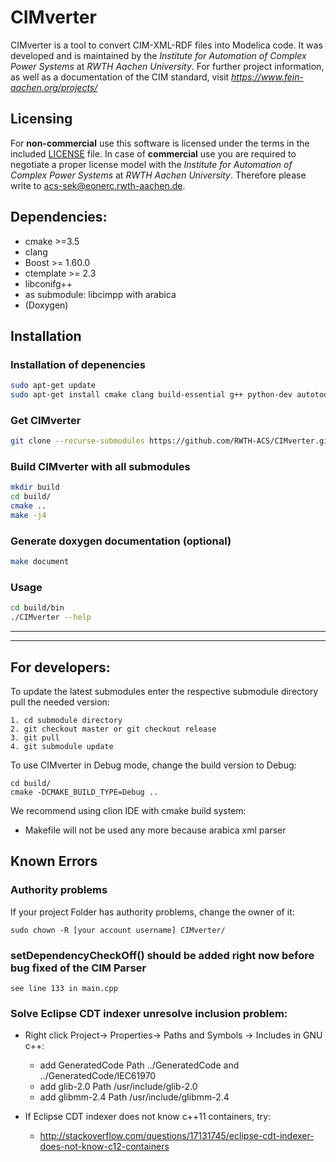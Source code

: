 # CIMverter
CIMverter is a tool to convert CIM-XML-RDF files into Modelica code.
It was developed and is maintained by  the *Institute for Automation of Complex Power Systems* at *RWTH Aachen University*. 
For further project information, as well as a documentation of the CIM standard, visit *https://www.fein-aachen.org/projects/*

## Licensing

For **non-commercial** use this software is licensed under the terms in the included [LICENSE](LICENSE) file.
In case of **commercial** use you are required to negotiate a proper license model with the *Institute for Automation of Complex Power Systems* at *RWTH Aachen University*. Therefore please write to [acs-sek@eonerc.rwth-aachen.de](mailto:acs-sek@eonerc.rwth-aachen.de).

## Dependencies:
* cmake >=3.5
* clang
* Boost >= 1.60.0
* ctemplate >= 2.3
* libconifg++
* as submodule: libcimpp with arabica
* (Doxygen)

## Installation

### Installation of depenencies
```bash
sudo apt-get update
sudo apt-get install cmake clang build-essential g++ python-dev autotools-dev libicu-dev build-essential libbz2-dev libboost-all-dev libctemplate-dev doxygen graphviz libconfig++-dev
```
### Get CIMverter
```bash
git clone --recurse-submodules https://github.com/RWTH-ACS/CIMverter.git
```

### Build CIMverter with all submodules
```bash
mkdir build
cd build/
cmake ..
make -j4
```

### Generate doxygen documentation (optional)
```bash
make document
```

### Usage
```bash
cd build/bin
./CIMverter --help
``` 


***

***
## For developers:

To update the latest submodules enter the respective submodule directory pull the needed version:

    1. cd submodule directory
    2. git checkout master or git checkout release
    3. git pull
    4. git submodule update


To use CIMverter in Debug mode, change the build version to Debug:

    cd build/
    cmake -DCMAKE_BUILD_TYPE=Debug ..

We recommend using clion IDE with cmake build system:

* Makefile will not be used any more because arabica xml parser

## Known Errors
### Authority problems
If your project Folder has authority problems, change the owner of it:

    sudo chown -R [your account username] CIMverter/
    
### setDependencyCheckOff() should be added right now before bug fixed of the CIM Parser
    see line 133 in main.cpp
    
### Solve Eclipse CDT indexer unresolve inclusion problem:

* Right click Project-> Properties-> Paths and Symbols -> Includes in GNU c++:

  * add GeneratedCode Path ../GeneratedCode and ../GeneratedCode/IEC61970
  * add glib-2.0 Path /usr/include/glib-2.0
  * add glibmm-2.4 Path /usr/include/glibmm-2.4

* If Eclipse CDT indexer does not know c++11 containers, try:
  * http://stackoverflow.com/questions/17131745/eclipse-cdt-indexer-does-not-know-c12-containers
